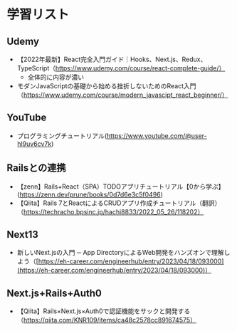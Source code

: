 # 学習リスト
## Udemy
- 【2022年最新】React完全入門ガイド｜Hooks、Next.js、Redux、TypeScript（https://www.udemy.com/course/react-complete-guide/）
  - 全体的に内容が濃い
- モダンJavaScriptの基礎から始める挫折しないためのReact入門（https://www.udemy.com/course/modern_javascipt_react_beginner/）

## YouTube
- プログラミングチュートリアル(https://www.youtube.com/@user-hl9uv6cv7k)

## Railsとの連携
- 【zenn】Rails+React（SPA）TODOアプリチュートリアル【0から学ぶ】(https://zenn.dev/prune/books/0d7d6e3c5f0496)
- 【Qiita】Rails 7とReactによるCRUDアプリ作成チュートリアル（翻訳）（https://techracho.bpsinc.jp/hachi8833/2022_05_26/118202）

## Next13
- 新しいNext.jsの入門 ─ App DirectoryによるWeb開発をハンズオンで理解しよう（[https://eh-career.com/engineerhub/entry/2023/04/18/093000](https://eh-career.com/engineerhub/entry/2023/04/18/093000)）

## Next.js+Rails+Auth0
- 【Qiita】Rails×Next.js×Auth0で認証機能をサックと開発する（https://qiita.com/KNR109/items/ca48c2578cc891674575）
